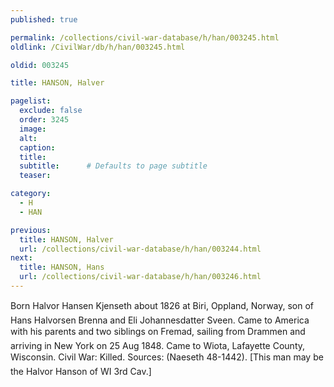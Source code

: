 ```yaml
---
published: true

permalink: /collections/civil-war-database/h/han/003245.html
oldlink: /CivilWar/db/h/han/003245.html

oldid: 003245

title: HANSON, Halver

pagelist:
  exclude: false
  order: 3245
  image: 
  alt:
  caption:
  title:
  subtitle:      # Defaults to page subtitle
  teaser:

category: 
  - H 
  - HAN

previous:
  title: HANSON, Halver
  url: /collections/civil-war-database/h/han/003244.html  
next:
  title: HANSON, Hans
  url: /collections/civil-war-database/h/han/003246.html   
---
```

Born &#147;Halvor Hansen Kjenseth&#148; about 1826 at Biri, Oppland, Norway, son of Hans Halvorsen Brenna and Eli Johannesdatter Sveen. Came to America with his parents and two siblings on &#147;Fremad&#148;, sailing from Drammen and arriving in New York on 25 Aug 1848. Came to Wiota, Lafayette County, Wisconsin. Civil War: Killed. Sources: (Naeseth &#146;48-1442). [This man may be the Halvor Hanson of WI 3rd Cav.]